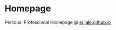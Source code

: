 # Homepage
Personal Professional Homepage @ <a href="http://erjiale.github.io">erjiale.github.io</a>
